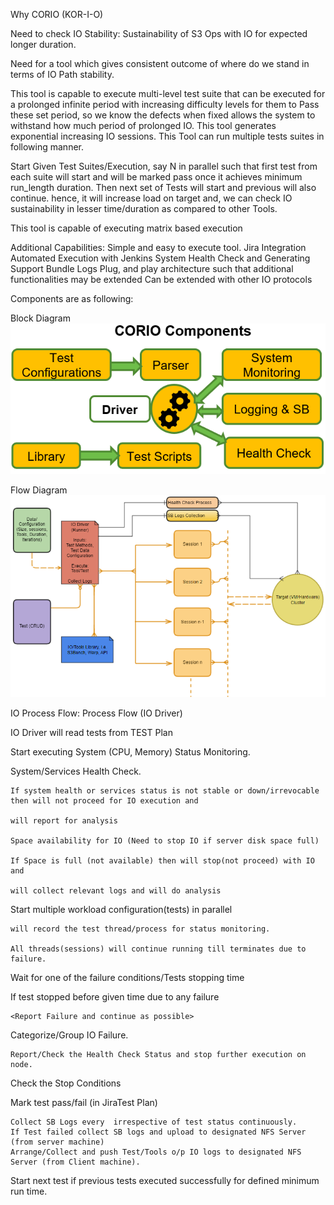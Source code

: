 Why CORIO (KOR-I-O)

Need to check IO Stability: Sustainability of S3 Ops with IO for expected longer duration.

Need for a tool which gives consistent outcome of where do we stand in terms of IO Path stability.

This tool is capable to execute multi-level test suite that can be executed for a prolonged infinite period 
with increasing difficulty levels for them to Pass these set period, so we know the defects when fixed allows the 
system to withstand how much period of prolonged IO.
This tool generates exponential increasing IO sessions.
This Tool can run multiple tests suites in following manner.

Start Given Test Suites/Execution, say N in parallel such that first test from 
each suite will start and will be marked pass once it achieves minimum run_length duration.
Then next set of Tests will start and previous will also continue.
hence, it will increase load on target and, we can check IO sustainability in lesser time/duration  as compared to other
Tools.

This tool is capable of executing matrix based execution

Additional Capabilities:
    Simple and easy to execute tool.
    Jira Integration
    Automated Execution with Jenkins
    System Health Check and
    Generating Support Bundle Logs
    Plug, and play architecture such that additional functionalities may be extended
    Can be extended with other IO protocols

Components are as following:

Block Diagram ![img.png](Block_Diagram.png)

Flow Diagram ![img_2.png](Flow_Diagram.png)

IO Process Flow:
Process Flow (IO Driver)

IO Driver will read tests from TEST Plan

Start executing System (CPU, Memory) Status Monitoring.

System/Services Health Check.

    If system health or services status is not stable or down/irrevocable then will not proceed for IO execution and 

    will report for analysis

    Space availability for IO (Need to stop IO if server disk space full)

    If Space is full (not available) then will stop(not proceed) with IO and 

    will collect relevant logs and will do analysis

Start multiple workload configuration(tests) in parallel  

    will record the test thread/process for status monitoring.

    All threads(sessions) will continue running till terminates due to failure.

Wait for one of the failure conditions/Tests stopping time

If test stopped before given time due to any failure

    <Report Failure and continue as possible>

Categorize/Group  IO Failure.

    Report/Check the Health Check Status and stop further execution on node.

Check the Stop Conditions

Mark test pass/fail (in JiraTest Plan) 

    Collect SB Logs every  irrespective of test status continuously.
    If Test failed collect SB logs and upload to designated NFS Server (from server machine)
    Arrange/Collect and push Test/Tools o/p IO logs to designated NFS Server (from Client machine).

Start next test if previous tests executed successfully for defined minimum run time.